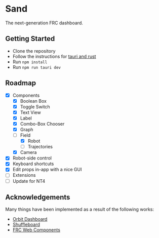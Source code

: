 # Sand

The next-generation FRC dashboard.

## Getting Started

- Clone the repository
- Follow the instructions for [tauri and rust](https://tauri.app/v1/guides/getting-started/prerequisites)
- Run `npm install`
- Run `npm run tauri dev`

## Roadmap

- [x] Components
  - [x] Boolean Box
  - [x] Toggle Switch
  - [x] Text View
  - [x] Label
  - [x] Combo-Box Chooser
  - [x] Graph
  - [ ] Field
    - [x] Robot
    - [ ] Trajectories
  - [x] Camera
- [x] Robot-side control
- [x] Keyboard shortcuts
- [x] Edit props in-app with a nice GUI
- [ ] Extensions
- [ ] Update for NT4

## Acknowledgements

Many things have been implemented as a result of the following works:

- [Orbit Dashboard](https://github.com/orbit1690/orbitdashboard)
- [Shuffleboard](https://github.com/wpilibsuite/shuffleboard)
- [FRC Web Components](https://github.com/frc-web-components)
